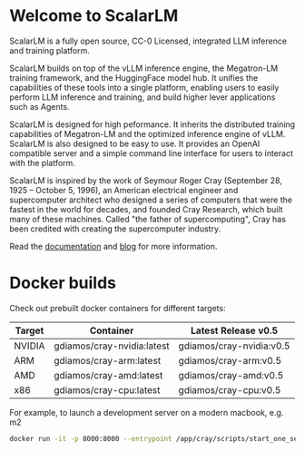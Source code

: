 # Welcome to ScalarLM

ScalarLM is a fully open source, CC-0 Licensed, integrated LLM inference and training platform.

ScalarLM builds on top of the vLLM inference engine, the Megatron-LM training framework, and the HuggingFace model hub. It unifies the capabilities of these tools into a single platform, enabling users to easily perform LLM inference and training, and build higher lever applications such as Agents.

ScalarLM is designed for high peformance. It inherits the distributed training capabilities of Megatron-LM and the optimized inference engine of vLLM. ScalarLM is also designed to be easy to use. It provides an OpenAI compatible server and a simple command line interface for users to interact with the platform.

ScalarLM is inspired by the work of Seymour Roger Cray (September 28, 1925 – October 5, 1996), an American electrical engineer and supercomputer architect who designed a series of computers that were the fastest in the world for decades, and founded Cray Research, which built many of these machines. Called "the father of supercomputing", Cray has been credited with creating the supercomputer industry.

Read the [documentation](https://scalarlm.ghost.io/) and [blog](https://scalarlm.ghost.io/blog/) for more information.



# Docker builds

Check out prebuilt docker containers for different targets:

| Target | Container                   | Latest Release v0.5      |
-------- | --------------------------- | ------------------------ |
| NVIDIA | gdiamos/cray-nvidia:latest  | gdiamos/cray-nvidia:v0.5 |
| ARM    | gdiamos/cray-arm:latest     | gdiamos/cray-arm:v0.5    |
| AMD    | gdiamos/cray-amd:latest     | gdiamos/cray-amd:v0.5    |
| x86    | gdiamos/cray-cpu:latest     | gdiamos/cray-cpu:v0.5    |

For example, to launch a development server on a modern macbook, e.g. m2

```bash
docker run -it -p 8000:8000 --entrypoint /app/cray/scripts/start_one_server.sh gdiamos/cray-arm:v0.5
```



